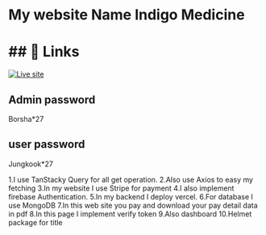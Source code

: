 # My website Name Indigo Medicine
# ## 🔗 Links  
[![Live site](https://img.shields.io/badge/my_portfolio-000?style=for-the-badge&logo=ko-fi&logoColor=white)](https://last-client-medicine-project.web.app/)

## Admin password
Borsha*27
## user password
Jungkook*27

1.I use TanStacky Query for all get operation.
2.Also use Axios   to easy my fetching
3.In my website I use  Stripe for payment
4.I also implement firebase Authentication.
5.In my backend I deploy vercel.
6.For database I  use MongoDB
7.In this web site you pay and download your pay detail data in pdf
8.In this page I implement verify token 
9.Also dashboard
10.Helmet  package for title
